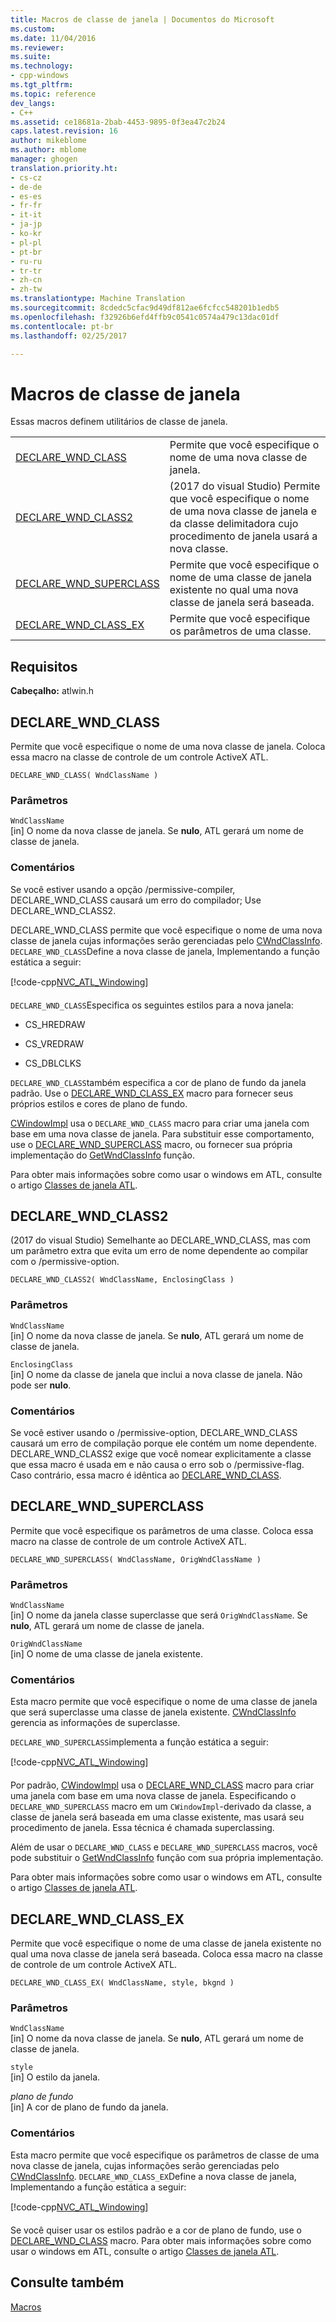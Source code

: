 ```yaml
---
title: Macros de classe de janela | Documentos do Microsoft
ms.custom: 
ms.date: 11/04/2016
ms.reviewer: 
ms.suite: 
ms.technology:
- cpp-windows
ms.tgt_pltfrm: 
ms.topic: reference
dev_langs:
- C++
ms.assetid: ce18681a-2bab-4453-9895-0f3ea47c2b24
caps.latest.revision: 16
author: mikeblome
ms.author: mblome
manager: ghogen
translation.priority.ht:
- cs-cz
- de-de
- es-es
- fr-fr
- it-it
- ja-jp
- ko-kr
- pl-pl
- pt-br
- ru-ru
- tr-tr
- zh-cn
- zh-tw
ms.translationtype: Machine Translation
ms.sourcegitcommit: 8cdedc5cfac9d49df812ae6fcfcc548201b1edb5
ms.openlocfilehash: f32926b6efd4ffb9c0541c0574a479c13dac01df
ms.contentlocale: pt-br
ms.lasthandoff: 02/25/2017

---
```

# <a name="window-class-macros"></a>Macros de classe de janela
Essas macros definem utilitários de classe de janela.  
  
|||  
|-|-|  
|[DECLARE_WND_CLASS](#declare_wnd_class)|Permite que você especifique o nome de uma nova classe de janela.| 
|[DECLARE_WND_CLASS2](#declare_wnd_class2)|(2017 do visual Studio) Permite que você especifique o nome de uma nova classe de janela e da classe delimitadora cujo procedimento de janela usará a nova classe.| 
|[DECLARE_WND_SUPERCLASS](#declare_wnd_superclass)|Permite que você especifique o nome de uma classe de janela existente no qual uma nova classe de janela será baseada.|  
|[DECLARE_WND_CLASS_EX](#declare_wnd_class_ex)|Permite que você especifique os parâmetros de uma classe.|  

## <a name="requirements"></a>Requisitos  
 **Cabeçalho:** atlwin.h  
   
##  <a name="declare_wnd_class"></a>DECLARE_WND_CLASS  
 Permite que você especifique o nome de uma nova classe de janela. Coloca essa macro na classe de controle de um controle ActiveX ATL.  
  
```
DECLARE_WND_CLASS( WndClassName )
```  
  
### <a name="parameters"></a>Parâmetros  
 `WndClassName`  
 [in] O nome da nova classe de janela. Se **nulo**, ATL gerará um nome de classe de janela.  
  
### <a name="remarks"></a>Comentários  
 Se você estiver usando a opção /permissive-compiler, DECLARE_WND_CLASS causará um erro do compilador; Use DECLARE_WND_CLASS2.
 
 DECLARE_WND_CLASS permite que você especifique o nome de uma nova classe de janela cujas informações serão gerenciadas pelo [CWndClassInfo](cwndclassinfo-class.md). `DECLARE_WND_CLASS`Define a nova classe de janela, Implementando a função estática a seguir:  
  
 [!code-cpp[NVC_ATL_Windowing&#127;](../../atl/codesnippet/cpp/window-class-macros_1.cpp)]  
  
 `DECLARE_WND_CLASS`Especifica os seguintes estilos para a nova janela:  
  
-   CS_HREDRAW  
  
-   CS_VREDRAW  
  
-   CS_DBLCLKS  
  
 `DECLARE_WND_CLASS`também especifica a cor de plano de fundo da janela padrão. Use o [DECLARE_WND_CLASS_EX](#declare_wnd_class_ex) macro para fornecer seus próprios estilos e cores de plano de fundo.  
  
 [CWindowImpl](cwindowimpl-class.md) usa o `DECLARE_WND_CLASS` macro para criar uma janela com base em uma nova classe de janela. Para substituir esse comportamento, use o [DECLARE_WND_SUPERCLASS](#declare_wnd_superclass) macro, ou fornecer sua própria implementação do [GetWndClassInfo](cwindowimpl-class.md#getwndclassinfo) função.  

  
 Para obter mais informações sobre como usar o windows em ATL, consulte o artigo [Classes de janela ATL](../../atl/atl-window-classes.md).  

##  <a name="declare_wnd_class2"></a>DECLARE_WND_CLASS2  
 (2017 do visual Studio) Semelhante ao DECLARE_WND_CLASS, mas com um parâmetro extra que evita um erro de nome dependente ao compilar com o /permissive-option.
  
```
DECLARE_WND_CLASS2( WndClassName, EnclosingClass )
```  
  
### <a name="parameters"></a>Parâmetros  
 `WndClassName`  
 [in] O nome da nova classe de janela. Se **nulo**, ATL gerará um nome de classe de janela. 

 `EnclosingClass`  
 [in] O nome da classe de janela que inclui a nova classe de janela. Não pode ser **nulo**.  
  
### <a name="remarks"></a>Comentários 
Se você estiver usando o /permissive-option, DECLARE_WND_CLASS causará um erro de compilação porque ele contém um nome dependente. DECLARE_WND_CLASS2 exige que você nomear explicitamente a classe que essa macro é usada em e não causa o erro sob o /permissive-flag.
Caso contrário, essa macro é idêntica ao [DECLARE_WND_CLASS](#declare_wnd_class).
   
##  <a name="declare_wnd_superclass"></a>DECLARE_WND_SUPERCLASS  
 Permite que você especifique os parâmetros de uma classe. Coloca essa macro na classe de controle de um controle ActiveX ATL.  
  
```
DECLARE_WND_SUPERCLASS( WndClassName, OrigWndClassName )
```  
  
### <a name="parameters"></a>Parâmetros  
 `WndClassName`  
 [in] O nome da janela classe superclasse que será `OrigWndClassName`. Se **nulo**, ATL gerará um nome de classe de janela.  
  
 `OrigWndClassName`  
 [in] O nome de uma classe de janela existente.  
  
### <a name="remarks"></a>Comentários  
 Esta macro permite que você especifique o nome de uma classe de janela que será superclasse uma classe de janela existente. [CWndClassInfo](cwndclassinfo-class.md) gerencia as informações de superclasse.  
  
 `DECLARE_WND_SUPERCLASS`implementa a função estática a seguir:  
  
 [!code-cpp[NVC_ATL_Windowing&#127;](../../atl/codesnippet/cpp/window-class-macros_1.cpp)]  
  
 Por padrão, [CWindowImpl](cwindowimpl-class.md) usa o [DECLARE_WND_CLASS](#declare_wnd_class) macro para criar uma janela com base em uma nova classe de janela. Especificando o `DECLARE_WND_SUPERCLASS` macro em um `CWindowImpl`-derivado da classe, a classe de janela será baseada em uma classe existente, mas usará seu procedimento de janela. Essa técnica é chamada superclassing.  
  
 Além de usar o `DECLARE_WND_CLASS` e `DECLARE_WND_SUPERCLASS` macros, você pode substituir o [GetWndClassInfo](cwindowimpl-class.md#getwndclassinfo) função com sua própria implementação.  

  
 Para obter mais informações sobre como usar o windows em ATL, consulte o artigo [Classes de janela ATL](../../atl/atl-window-classes.md).  
  
##  <a name="declare_wnd_class_ex"></a>DECLARE_WND_CLASS_EX  
 Permite que você especifique o nome de uma classe de janela existente no qual uma nova classe de janela será baseada. Coloca essa macro na classe de controle de um controle ActiveX ATL.  
  
```
DECLARE_WND_CLASS_EX( WndClassName, style, bkgnd )
```  
  
### <a name="parameters"></a>Parâmetros  
 `WndClassName`  
 [in] O nome da nova classe de janela. Se **nulo**, ATL gerará um nome de classe de janela.  
  
 `style`  
 [in] O estilo da janela.  
  
 *plano de fundo*  
 [in] A cor de plano de fundo da janela.  
  
### <a name="remarks"></a>Comentários  
 Esta macro permite que você especifique os parâmetros de classe de uma nova classe de janela, cujas informações serão gerenciadas pelo [CWndClassInfo](cwndclassinfo-class.md). `DECLARE_WND_CLASS_EX`Define a nova classe de janela, Implementando a função estática a seguir:  
  
 [!code-cpp[NVC_ATL_Windowing&#127;](../../atl/codesnippet/cpp/window-class-macros_1.cpp)]  
  
 Se você quiser usar os estilos padrão e a cor de plano de fundo, use o [DECLARE_WND_CLASS](#declare_wnd_class) macro. Para obter mais informações sobre como usar o windows em ATL, consulte o artigo [Classes de janela ATL](../../atl/atl-window-classes.md).  
  
## <a name="see-also"></a>Consulte também  
 [Macros](atl-macros.md)










